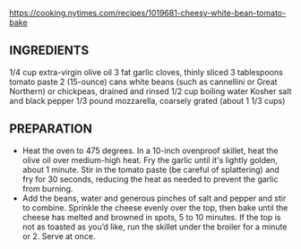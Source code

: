 https://cooking.nytimes.com/recipes/1019681-cheesy-white-bean-tomato-bake

## INGREDIENTS
1/4  cup extra-virgin olive oil
3  fat garlic cloves, thinly sliced
3  tablespoons tomato paste
2  (15-ounce) cans white beans (such as cannellini or Great Northern) or chickpeas, drained and rinsed
1/2  cup boiling water
 Kosher salt and black pepper
1/3  pound mozzarella, coarsely grated (about 1 1/3 cups)


## PREPARATION
  - Heat the oven to 475 degrees. In a 10-inch ovenproof skillet, heat the olive oil over medium-high heat. Fry the garlic until it's lightly golden, about 1 minute. Stir in the tomato paste (be careful of splattering) and fry for 30 seconds, reducing the heat as needed to prevent the garlic from burning.
  - Add the beans, water and generous pinches of salt and pepper and stir to combine. Sprinkle the cheese evenly over the top, then bake until the cheese has melted and browned in spots, 5 to 10 minutes. If the top is not as toasted as you’d like, run the skillet under the broiler for a minute or 2. Serve at once.
